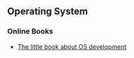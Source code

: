 ## Operating System

### Online Books
- [The little book about OS development](http://littleosbook.github.io/)
